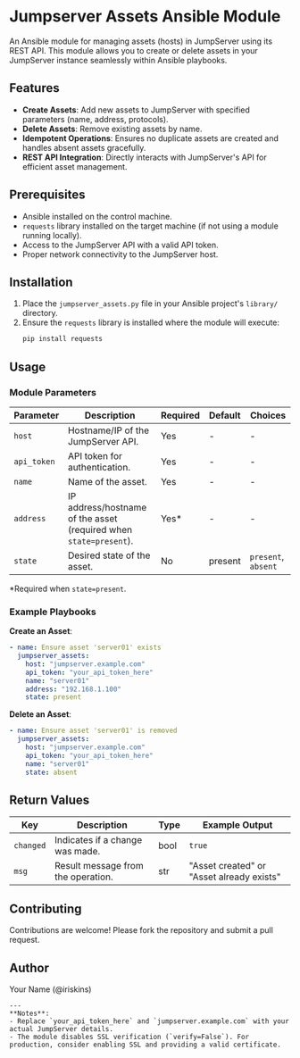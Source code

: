 # Jumpserver Assets Ansible Module

An Ansible module for managing assets (hosts) in JumpServer using its REST API. This module allows you to create or delete assets in your JumpServer instance seamlessly within Ansible playbooks.

## Features

- **Create Assets**: Add new assets to JumpServer with specified parameters (name, address, protocols).
- **Delete Assets**: Remove existing assets by name.
- **Idempotent Operations**: Ensures no duplicate assets are created and handles absent assets gracefully.
- **REST API Integration**: Directly interacts with JumpServer's API for efficient asset management.

## Prerequisites

- Ansible installed on the control machine.
- `requests` library installed on the target machine (if not using a module running locally).
- Access to the JumpServer API with a valid API token.
- Proper network connectivity to the JumpServer host.

## Installation

1. Place the `jumpserver_assets.py` file in your Ansible project's `library/` directory.
2. Ensure the `requests` library is installed where the module will execute:
   ```bash
   pip install requests
   ```

## Usage

### Module Parameters

| Parameter  | Description                                                                 | Required | Default | Choices         |
|------------|-----------------------------------------------------------------------------|----------|---------|-----------------|
| `host`     | Hostname/IP of the JumpServer API.                                          | Yes      | -       | -               |
| `api_token`| API token for authentication.                                               | Yes      | -       | -               |
| `name`     | Name of the asset.                                                          | Yes      | -       | -               |
| `address`  | IP address/hostname of the asset (required when `state=present`).           | Yes*     | -       | -               |
| `state`    | Desired state of the asset.                                                 | No       | present | `present`, `absent` |

*Required when `state=present`.

### Example Playbooks

**Create an Asset**:
```yaml
- name: Ensure asset 'server01' exists
  jumpserver_assets:
    host: "jumpserver.example.com"
    api_token: "your_api_token_here"
    name: "server01"
    address: "192.168.1.100"
    state: present
```

**Delete an Asset**:
```yaml
- name: Ensure asset 'server01' is removed
  jumpserver_assets:
    host: "jumpserver.example.com"
    api_token: "your_api_token_here"
    name: "server01"
    state: absent
```

## Return Values

| Key       | Description                          | Type   | Example Output                          |
|-----------|--------------------------------------|--------|------------------------------------------|
| `changed` | Indicates if a change was made.      | bool   | `true`                                   |
| `msg`     | Result message from the operation.   | str    | "Asset created" or "Asset already exists" |

## Contributing

Contributions are welcome! Please fork the repository and submit a pull request.

## Author

Your Name (@iriskins)
```
---
**Notes**: 
- Replace `your_api_token_here` and `jumpserver.example.com` with your actual JumpServer details.
- The module disables SSL verification (`verify=False`). For production, consider enabling SSL and providing a valid certificate.
